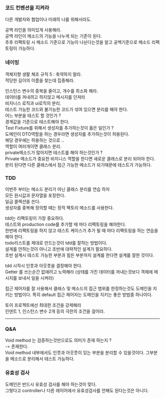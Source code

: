 ### 코드 컨벤션을 지켜라
다른 개발자와 협업이나 미래의 나를 위해서라도.  

공백 라인을 의미있게 사용해라.  
공백 라인이 메소드의 기능을 나누게 되는 기준이 된다.   
추후 리펙토링 시 메소드 기준으로 기능이 나뉜다는것을 알고 공백기준으로 메소드 리펙토링이 가능하다.  

### 네이밍
객체지향 생활 체조 규칙 5 : 축약하지 말라.  
적당한 길이의 이름을 찾는데 집중해라.  

인스턴스 변수의 중복을 줄이고, 개수를 최소화 해라.  
데이터를 꺼내려고 하지않고 메시지를 던져라  
비지니스 로직과 ui로직의 분리.  
테스트 가능한 코드와 불가능한 코드가 섞여 있으면 분리를 해야 한다.  
어느 부분을 테스트 할 것인가 ?  
경계값을 기준으로 테스트해야 한다.  
Test Fixture를 위해서 생성자를 추가하는것이 옳은 일인가 ?   
도메인이 DTO역할을 하는 경우라면 생성자를 추가하는것이 허용된다.   
해당 경우에는 허용하는 것으로 ..   
역할이 여러개이면 클래스 분리.  
private메소드가 많아지면 테스트를 해야 하는것인가 ?   
Private 메소드가 중요한 비지니스 역할을 한다면 새로운 클래스로 분리 되어야 한다.   
분리 된다면 다른 클래스에서 접근 가능한 메소드가 되기때문에 테스트가 가능하다.  

### TDD 
이번주 부터는 메소드 분리가 아닌 클래스 분리를 연습 하자  
모든 원시값과 문자열을 포장한다.   
일급 콜렉션을 쓴다.  
생성자를 중복해 정의할 때는 정적 팩토리 메소드를 사용한다.  

tdd는 리팩토링이 가장 중요하다.  
테스트와 production code를 추가할 때 마다 리팩토링을 해야한다.  
한번에 리팩토링을 하지 않고 테스트 케이스가 추가 될 때 마다 리팩토링을 하는 연습을 해야 한다.  
todo리스트를 제대로 만드는것이 tdd를 잘하는 방법이다.  
설게를 안하는것이 아니고 초반에 대략적인 설계가 필요하다.  
초반 설계시 테스트 가능한 부분과 힘든 부분까지 설계를 한다면 설계를 잘한 것이다.  

tdd 시작시 인풋과 아웃풋을 결정해야 한다.  
Getter 를 쓰는순간 없애려고 노력해라 (상태를 가진 데이터를 꺼내는것보다 객체에 메시지를 보내서 일을 시켜라)  

접근 제어자를 잘 사용해서 클래스 및 메소드의 접근 범위를 한정하는것도 도메인을 지키는 방법이다.   특히 default 접근 제어자는 도메인을 지키는 좋은 방법중 하나이다.  

토이 프로젝트에선 최대한 조건을 강제해라  
인덴트 1, 인스턴스 변수 2개 등의 극한의 조건을 걸어라.  

---
### Q&A
Void method 는 검증하는것만으로도 의미가 존재 하는지 ?  
-> 존재한다.  
Void method 내부에서도 인풋과 아웃풋이 있는 부분을 분리할 수 있을것이다. 그부분을 메소드로 분리해서 테스트 가능하다.  

### 유효성 검사
도메인은 반드시 유효성 검사를 해야 하는것이 맞다.   
그렇다고 controller나 다른 레이어에서 유효성검사를 안해도 된다는것은 아니다.  